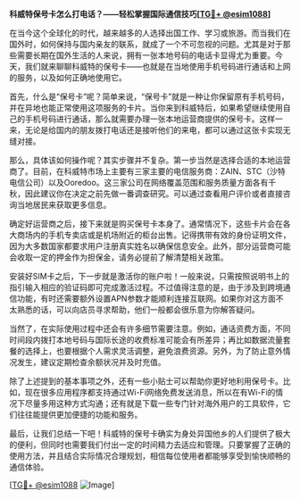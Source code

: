 **科威特保号卡怎么打电话？——轻松掌握国际通信技巧[[TG💪+ @esim1088](https://t.me/s/esim1088)]**

在当今这个全球化的时代，越来越多的人选择出国工作、学习或旅游。而当我们在国外时，如何保持与国内亲友的联系，就成了一个不可忽视的问题。尤其是对于那些需要长期在国外生活的人来说，拥有一张本地号码的电话卡显得尤为重要。今天，我们就来聊聊科威特的保号卡——也就是在当地使用手机号码进行通话和上网的服务，以及如何正确地使用它。

首先，什么是“保号卡”呢？简单来说，“保号卡”就是一种让你保留原有手机号码，并在异地也能正常使用这项服务的卡片。当你来到科威特后，如果希望继续使用自己的手机号码进行通话，那么就需要办理一张本地运营商提供的保号卡。这样一来，无论是给国内的朋友拨打电话还是接听他们的来电，都可以通过这张卡实现无缝对接。

那么，具体该如何操作呢？其实步骤并不复杂。第一步当然是选择合适的本地运营商了。目前，在科威特市场上主要有三家主要的电信服务商：ZAIN、STC（沙特电信公司）以及Ooredoo。这三家公司在网络覆盖范围和服务质量方面各有千秋，因此建议你在决定之前先做一番调查研究。可以通过查看用户评价或者直接咨询当地居民来获取更多信息。

确定好运营商之后，接下来就是购买保号卡本身了。通常情况下，这些卡片会在各大商场内的手机专卖店或是机场附近的柜台出售。记得携带有效的身份证明文件，因为大多数国家都要求用户注册真实姓名以确保信息安全。此外，部分运营商可能会收取一定的押金作为担保金，请务必提前了解清楚相关政策。

安装好SIM卡之后，下一步就是激活你的账户啦！一般来说，只需按照说明书上的指引输入相应的验证码即可完成激活过程。不过值得注意的是，由于涉及到跨境通信功能，有时还需要额外设置APN参数才能顺利连接互联网。如果你对这方面不太熟悉的话，可以向店员寻求帮助，他们一般都会很乐意为你解答疑问。

当然了，在实际使用过程中还会有许多细节需要注意。例如，通话资费方面，不同时间段内拨打本地号码与国际长途的收费标准可能会有所差异；再比如数据流量套餐的选择上，也要根据个人需求灵活调整，避免浪费资源。另外，为了防止意外情况发生，建议定期检查余额状况并及时充值。

除了上述提到的基本事项之外，还有一些小贴士可以帮助你更好地利用保号卡。比如，现在很多应用程序都支持通过Wi-Fi网络免费发送消息，所以在有Wi-Fi的情况下尽量多用这种方式沟通；还有就是下载一些专门针对海外用户的工具软件，它们往往能提供更加便捷的功能和服务。

最后，让我们总结一下吧！科威特的保号卡确实为身处异国他乡的人们提供了极大的便利，但同时也需要我们付出一定的时间精力去适应和管理。只要掌握了正确的使用方法，并且结合实际情况合理规划，相信每位使用者都能够享受到愉快顺畅的通信体验。

[[TG💪+ @esim1088](https://t.me/s/esim1088) ![Image](https://i.postimg.cc/4NQfJmqS/Snipaste-2025-05-13-00-14-12.png)]